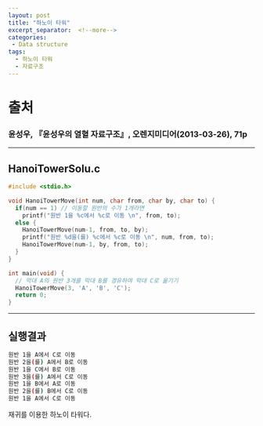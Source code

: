 ```yaml
---
layout: post
title: "하노이 타워"
excerpt_separator:  <!--more-->
categories:
 - Data structure
tags:
  - 하노이 타워
  - 자료구조
---
```

# 출처
### 윤성우, 『윤성우의 열혈 자료구조』, 오렌지미디어(2013-03-26), 71p
---
<!--more-->
## HanoiTowerSolu.c
```cpp
#include <stdio.h>

void HanoiTowerMove(int num, char from, char by, char to) {
  if(num == 1) // 이동할 원반의 수가 1개라면
    printf("원반 1을 %c에서 %c로 이동 \n", from, to);
  else {
    HanoiTowerMove(num-1, from, to, by);
    printf("원반 %d을(를) %c에서 %c로 이동 \n", num, from, to);
    HanoiTowerMove(num-1, by, from, to);
  }
}

int main(void) {
  // 막대 A의 원반 3개를 막대 B를 경유하여 막대 C로 옮기기
  HanoiTowerMove(3, 'A', 'B', 'C');
  return 0;
}
```
---
## 실행결과
```bash
원반 1을 A에서 C로 이동
원반 2을(를) A에서 B로 이동
원반 1을 C에서 B로 이동
원반 3을(를) A에서 C로 이동
원반 1을 B에서 A로 이동
원반 2을(를) B에서 C로 이동
원반 1을 A에서 C로 이동
```
재귀를 이용한 하노이 타워다.